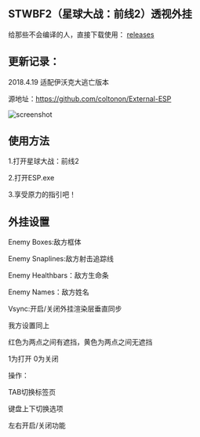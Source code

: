 ## STWBF2（星球大战：前线2）透视外挂

给那些不会编译的人，直接下载使用： [releases](https://github.com/simshelper/External-ESP/releases)

## 更新记录：

2018.4.19 适配伊沃克大逃亡版本

源地址：https://github.com/coltonon/External-ESP

![screenshot](https://raw.githubusercontent.com/coltonon/External-ESP/master/image.png)

## 使用方法

1.打开星球大战：前线2

2.打开ESP.exe

3.享受原力的指引吧！

## 外挂设置

Enemy Boxes:敌方框体

Enemy Snaplines:敌方射击追踪线

Enemy Healthbars：敌方生命条

Enemy Names：敌方姓名

Vsync:开启/关闭外挂渲染层垂直同步

我方设置同上

红色为两点之间有遮挡，黄色为两点之间无遮挡

1为打开 0为关闭


操作：

TAB切换标签页

键盘上下切换选项

左右开启/关闭功能

